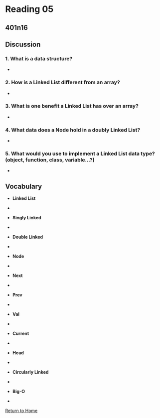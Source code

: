 # Reading 05
## 401n16


## Discussion
### 1. What is a data structure?
- 

### 2. How is a Linked List different from an array?
- 

### 3. What is one benefit a Linked List has over an array?
- 

### 4. What data does a Node hold in a doubly Linked List?
- 

### 5. What would you use to implement a Linked List data type? (object, function, class, variable…?)
- 


## Vocabulary
* **Linked List**
- 
* **Singly Linked**
- 
* **Double Linked**
- 
* **Node**
- 
* **Next**
- 
* **Prev**
- 
* **Val**
- 
* **Current**
- 
* **Head**
- 
* **Circularly Linked**
- 
* **Big-O**
- 









[Return to Home](https://brettjayp-401-advanced-javascript.github.io/reading-notes/)
